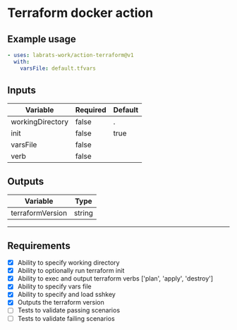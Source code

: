 # Terraform docker action

## Example usage

``` yml
- uses: labrats-work/action-terraform@v1
  with:
    varsFile: default.tfvars
```

## Inputs

|Variable|Required|Default|
|---|---|---|
|workingDirectory|false|.|
|init|false|true|
|varsFile|false||
|verb|false||

## Outputs

|Variable|Type|
|---|---|
|terraformVersion|string|
---

## Requirements

- [x] Ability to specify working directory
- [x] Ability to optionally run terraform init
- [x] Ability to exec and output terraform verbs ['plan', 'apply', 'destroy']
- [x] Ability to specify vars file
- [x] Ability to specify and load sshkey
- [x] Outputs the terraform version
- [ ] Tests to validate passing scenarios
- [ ] Tests to validate failing scenarios

